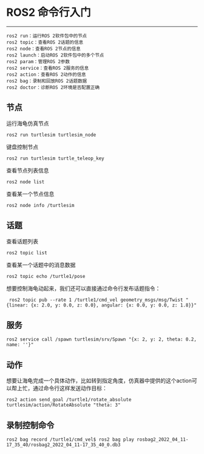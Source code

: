 ROS2 命令行入门
========================
-----------------------------------------
```
ros2 run：运行ROS 2软件包中的节点
ros2 topic：查看ROS 2话题的信息
ros2 node：查看ROS 2节点的信息
ros2 launch：启动ROS 2软件包中的多个节点
ros2 param：管理ROS 2参数
ros2 service：查看ROS 2服务的信息
ros2 action：查看ROS 2动作的信息
ros2 bag：录制和回放ROS 2话题数据
ros2 doctor：诊断ROS 2环境是否配置正确
```
## **节点**

运行海龟仿真节点
```ROS2
ros2 run turtlesim turtlesim_node
```
键盘控制节点
```ROS2
ros2 run turtlesim turtle_teleop_key
```

查看节点列表信息

```ROS2
ros2 node list
```
查看某一个节点信息
```ROS2
ros2 node info /turtlesim
```


## **话题**

查看话题列表
```ROS2
ros2 topic list
```

查看某一个话题中的消息数据

```ROS2
ros2 topic echo /turtle1/pose
```

想要控制海龟动起来，我们还可以直接通过命令行发布话题指令：

```ROS2
 ros2 topic pub --rate 1 /turtle1/cmd_vel geometry_msgs/msg/Twist "{linear: {x: 2.0, y: 0.0, z: 0.0}, angular: {x: 0.0, y: 0.0, z: 1.8}}"
```

## **服务**

```ROS2
ros2 service call /spawn turtlesim/srv/Spawn "{x: 2, y: 2, theta: 0.2, name: ''}"
```


## **动作**
想要让海龟完成一个具体动作，比如转到指定角度，仿真器中提供的这个action可以帮上忙，通过命令行这样发送动作目标：
```ROS2
ros2 action send_goal /turtle1/rotate_absolute turtlesim/action/RotateAbsolute "theta: 3"
```


## **录制控制命令**


```ROS2
ros2 bag record /turtle1/cmd_vel$ ros2 bag play rosbag2_2022_04_11-17_35_40/rosbag2_2022_04_11-17_35_40_0.db3
```

